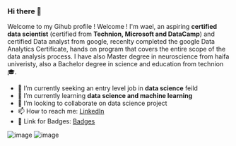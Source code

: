 ### Hi there 👋


Welcome to my Gihub profile !
Welcome ! I'm wael, an aspiring **certified data scientist** (certified from **Technion, Microsoft and DataCamp**) and certified Data analyst from google, recenlty completed the google Data Analytics Certificate, hands on program that covers the entire scope of the data analysis process.
I have also  Master degree in neuroscience from haifa univeristy, also a Bachelor degree in science and education from technion :mortar_board:.


- 🔭 I’m currently seeking an entry level job in **data science** feild
- 🌱 I’m currently learning **data science and machine learning**
- 👯 I’m looking to collaborate on data science project
- 📫 How to reach me:  [LinkedIn](https://www.linkedin.com/in/wael-dagash-48692b120/) 
- 🔗 Link for Badges:    [Badges](https://www.credly.com/users/wael-daghash/badges)  


![image](https://drive.google.com/uc?export=view&id=1hGhmj1Mj97_Y2wbgbzmjF57lS-d8IvhM)
![image](https://drive.google.com/uc?export=view&id=1iJTeSzZgiJ6UDvygcnj7god3UN7clTm7)

